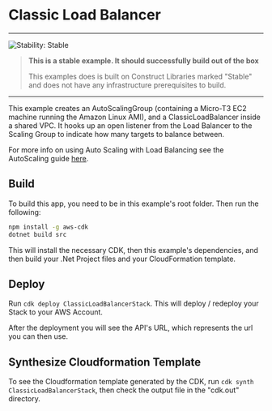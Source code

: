 
# Classic Load Balancer
<!--BEGIN STABILITY BANNER-->
---

![Stability: Stable](https://img.shields.io/badge/stability-Stable-success.svg?style=for-the-badge)

> **This is a stable example. It should successfully build out of the box**
>
> This examples does is built on Construct Libraries marked "Stable" and does not have any infrastructure prerequisites to build.

---
<!--END STABILITY BANNER-->

This example creates an AutoScalingGroup (containing a Micro-T3 EC2 machine running the Amazon Linux AMI), and a ClassicLoadBalancer inside a shared VPC. It hooks up an open listener from the Load Balancer to the Scaling Group to indicate how many targets to balance between.

For more info on using Auto Scaling with Load Balancing see the AutoScaling guide [here](https://docs.aws.amazon.com/autoscaling/ec2/userguide/autoscaling-load-balancer.html).

## Build

To build this app, you need to be in this example's root folder. Then run the following:

```bash
npm install -g aws-cdk
dotnet build src
```

This will install the necessary CDK, then this example's dependencies, and then build your .Net Project files and your CloudFormation template.

## Deploy

Run `cdk deploy ClassicLoadBalancerStack`. This will deploy / redeploy your Stack to your AWS Account.

After the deployment you will see the API's URL, which represents the url you can then use.

## Synthesize Cloudformation Template

To see the Cloudformation template generated by the CDK, run `cdk synth ClassicLoadBalancerStack`, then check the output file in the "cdk.out" directory.